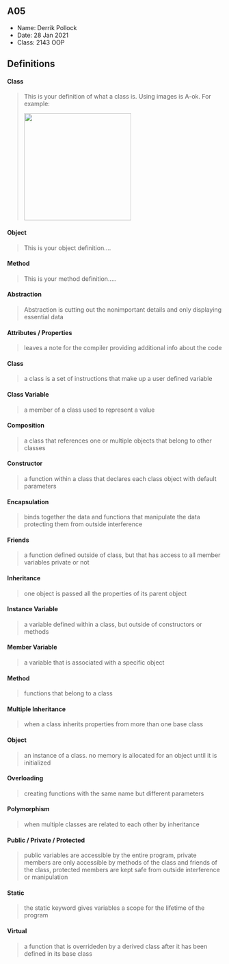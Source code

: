## A05

- Name: Derrik Pollock
- Date: 28 Jan 2021
- Class: 2143 OOP

## Definitions

#### Class

> This is your definition of what a class is. Using images is A-ok. For example: 
>
><img src="https://ds055uzetaobb.cloudfront.net/image_optimizer/722c82aff075a14313be7fa7463f7fedad151a0a.png" width=250>


#### Object
> This is your object definition....

#### Method
> This is your method definition.....




#### Abstraction
> Abstraction is cutting out the nonimportant details and only displaying essential data
#### Attributes / Properties
> leaves a note for the compiler providing additional info about the code
#### Class
> a class is a set of instructions that make up a user defined variable
#### Class Variable
> a member of a class used to represent a value 
#### Composition
> a class that references one or multiple objects that belong to other classes 
#### Constructor
> a function within a class that declares each class object with default parameters
#### Encapsulation
> binds together the data and functions that manipulate the data protecting them from outside interference 
#### Friends
> a function defined outside of class, but that has access to all member variables private or not
#### Inheritance
> one object is passed all the properties of its parent object
#### Instance Variable
> a variable defined within a class, but outside of constructors or methods 
#### Member Variable
> a variable that is associated with a specific object
#### Method
> functions that belong to a class
#### Multiple Inheritance
> when a class inherits properties from more than one base class
#### Object
> an instance of a class. no memory is allocated for an object until it is initialized
#### Overloading
> creating functions with the same name but different parameters 
#### Polymorphism
> when multiple classes are related to each other by inheritance
#### Public / Private / Protected
> public variables are accessible by the entire program, private members are only accessible by methods of the class and friends of the class, protected members are
> kept safe from outside interference or manipulation 
#### Static
> the static keyword gives variables a scope for the lifetime of the program
#### Virtual
> a function that is overrideden by a derived class after it has been defined in its base class
